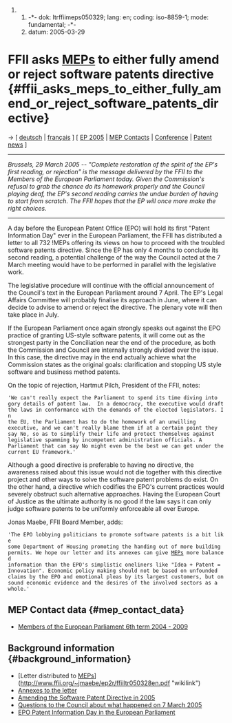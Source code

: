 1.  1.  -\*- dok: ltrffiimeps050329; lang: en; coding: iso-8859-1; mode:
        fundamental; -\*-
    2.  datum: 2005-03-29

# FFII asks [MEPs](MEPs "wikilink") to either fully amend or reject software patents directive {#ffii_asks_meps_to_either_fully_amend_or_reject_software_patents_directive}

-\> \[ [ deutsch](LtrFfiiMeps050329De "wikilink") \| [
français](LtrFfiiMeps050329Fr "wikilink") \] \[ [ EP
2005](Plen05En "wikilink") \| [MEP
Contacts](http://wwwdb.europarl.eu.int/ep6/owa/p_meps2.repartition?ipid=0&ilg=EN&iorig=home&imsg= "wikilink")
\| [ Conference](Konf0506En "wikilink") \| [ Patent
news](SwpatcninoEn "wikilink") \]

------------------------------------------------------------------------

*Brussels, 29 March 2005 \-- \"Complete restoration of the spirit of the
EP\'s first reading, or rejection\" is the message delivered by the FFII
to the Members of the European Parliament today. Given the Commission\'s
refusal to grab the chance do its homework properly and the Council
playing deaf, the EP\'s second reading carries the undue burden of
having to start from scratch. The FFII hopes that the EP will once more
make the right choices.*

------------------------------------------------------------------------

A day before the European Patent Office (EPO) will hold its first
\"Patent Information Day\" ever in the European Parliament, the FFII has
distributed a letter to all 732 !MEPs offering its views on how to
proceed with the troubled software patents directive. Since the EP has
only 4 months to conclude its second reading, a potential challenge of
the way the Council acted at the 7 March meeting would have to be
performed in parallel with the legislative work.

The legislative procedure will continue with the official announcement
of the Council\'s text in the European Parliament around 7 April. The
EP\'s Legal Affairs Committee will probably finalise its approach in
June, where it can decide to advise to amend or reject the directive.
The plenary vote will then take place in July.

If the European Parliament once again strongly speaks out against the
EPO practice of granting US-style software patents, it will come out as
the strongest party in the Conciliation near the end of the procedure,
as both the Commission and Council are internally strongly divided over
the issue. In this case, the directive may in the end actually achieve
what the Commission states as the original goals: clarification and
stopping US style software and business method patents.

On the topic of rejection, Hartmut Pilch, President of the FFII, notes:

`'We can't really expect the Parliament to spend its time diving into`\
`gory details of patent law.  In a democracy, the executive would draft`\
`the laws in conformance with the demands of the elected legislators. In`\
`the EU, the Parliament has to do the homework of an unwilling`\
`executive, and we can't really blame them if at a certain point they`\
`say No, so as to simplify their life and protect themselves against`\
`legislative spamming by incompetent administration officials. A`\
`Parliament that can say No might even be the best we can get under the`\
`current EU framework.'`

Although a good directive is preferable to having no directive, the
awareness raised about this issue would not die together with this
directive project and other ways to solve the software patent problems
do exist. On the other hand, a directive which codifies the EPO\'s
current practices would severely obstruct such alternative approaches.
Having the European Court of Justice as the ultimate authority is no
good if the law says it can only judge software patents to be uniformly
enforceable all over Europe.

Jonas Maebe, FFII Board Member, adds:

`'The EPO lobbying politicians to promote software patents is a bit like`\
`some Department of Housing promoting the handing out of more building`\
`permits. We hope our letter and its annexes can give `[`MEPs`](MEPs "wikilink")` more balanced`\
`information than the EPO's simplistic oneliners like "Idea + Patent =`\
`Innovation". Economic policy making should not be based on unfounded`\
`claims by the EPO and emotional pleas by its largest customers, but on`\
`sound economic evidence and the desires of the involved sectors as a`\
`whole.'`

## MEP Contact data {#mep_contact_data}

-   [Members of the European Parliament 6th term 2004 -
    2009](http://wwwdb.europarl.eu.int/ep6/owa/p_meps2.repartition?ipid=0&ilg=EN&iorig=home&imsg= "wikilink")

## Background information {#background_information}

-   [Letter distributed to
    [MEPs](MEPs "wikilink")](http://www.ffii.org/~jmaebe/ep2r/ffiiltr050328en.pdf "wikilink")
-   [Annexes to the
    letter](http://www.ffii.org/~jmaebe/ep2r/ffiiapp050328en.pdf "wikilink")
-   [ Amending the Software Patent Directive in
    2005](Plen05En "wikilink")
-   [ Questions to the Council about what happened on 7 March
    2005](LtrFfiiCons050308En "wikilink")
-   [EPO Patent Information Day in the European
    Parliament](http://wiki.ffii.org/EpoEp050310En "wikilink")
